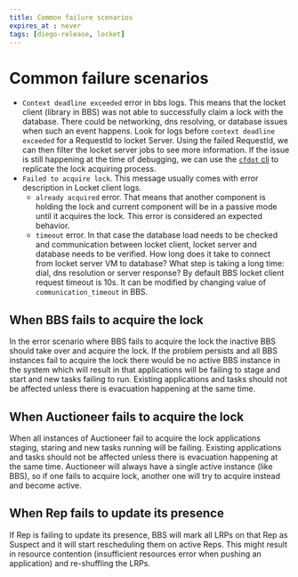 ```yaml
---
title: Common failure scenarios
expires_at : never
tags: [diego-release, locket]
---
```


# Common failure scenarios

- `Context deadline exceeded` error in bbs logs. This means that the locket
  client (library in BBS) was not able to successfully claim a lock with the
  database. There could be networking, dns resolving, or database issues when
  such an event happens. Look for logs before `context deadline exceeded` for a
  RequestId to locket Server. Using the failed RequestId, we can then filter
  the locket server jobs to see more information. If the issue is still
  happening at the time of debugging, we can use the [`cfdot`
  cli](030-using-cfdot-to-interact-with-locket.md) to replicate the lock acquiring
  process.
- `Failed to acquire lock`. This message usually comes with error description
  in Locket client logs. 
   - `already acquired` error. That means that another component is holding the
     lock and current component will be in a passive mode until it acquires the
     lock. This error is considered an expected behavior.
   - `timeout` error. In that case the database load needs to be checked and
     communication between locket client, locket server and database needs to
     be verified. How long does it take to connect from locket server VM to
     database? What step is taking a long time: dial, dns resolution or server
     response? By default BBS locket client request timeout is 10s. It can be
     modified by changing value of `communication_timeout` in BBS.

## When BBS fails to acquire the lock

In the error scenario where BBS fails to acquire the lock the inactive BBS
should take over and acquire the lock. If the problem persists and all BBS
instances fail to acquire the lock there would be no active BBS instance in the
system which will result in that applications will be failing to stage and
start and new tasks failing to run. Existing applications and tasks should not
be affected unless there is evacuation happening at the same time.

## When Auctioneer fails to acquire the lock

When all instances of Auctioneer fail to acquire the lock applications staging,
staring and new tasks running will be failing. Existing applications and tasks
should not be affected unless there is evacuation happening at the same time.
Auctioneer will always have a single active instance (like BBS), so if one
fails to acquire lock, another one will try to acquire instead and become
active.

## When Rep fails to update its presence

If Rep is failing to update its presence, BBS will mark all LRPs on that Rep as
Suspect and it will start rescheduling them on active Reps. This might result
in resource contention (insufficient resources error when pushing an
application) and re-shuffling the LRPs.



